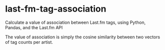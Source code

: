 # last-fm-tag-association
Calculate a value of association between Last.fm tags, using Python, Pandas, and the Last.fm API

The value of association is simply the cosine similarity between two vectors of tag counts per artist.
